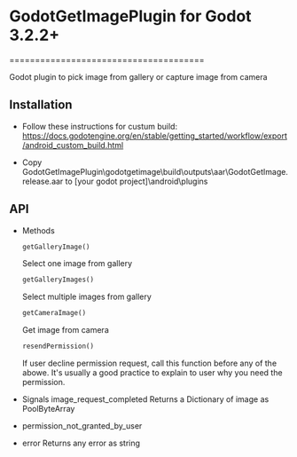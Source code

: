 # GodotGetImagePlugin for Godot 3.2.2+
======================================

Godot plugin to pick image from gallery or capture image from camera

Installation
------------

* Follow these instructions for custum build:
    https://docs.godotengine.org/en/stable/getting_started/workflow/export/android_custom_build.html

* Copy GodotGetImagePlugin\godotgetimage\build\outputs\aar\GodotGetImage.release.aar to [your godot project]\android\plugins

API 
---
* Methods
    ```python
    getGalleryImage()
    ```
    Select one image from gallery
    
    ```python
    getGalleryImages()
    ```
    Select multiple images from gallery
    
    ```python
    getCameraImage()
    ```
    Get image from camera
    
    ```python
    resendPermission()
    ```
    If user decline permission request, call this function before any of the abowe.
    It's usually a good practice to explain to user why you need the permission.

* Signals
image_request_completed
Returns a Dictionary of image as PoolByteArray

* permission_not_granted_by_user

* error
Returns any error as string

